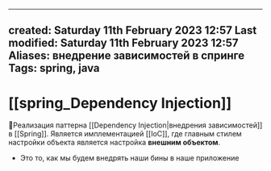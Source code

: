 
---
created: Saturday 11th February 2023 12:57
Last modified: Saturday 11th February 2023 12:57
Aliases: внедрение зависимостей в спринге
Tags: spring, java
---

# [[spring_Dependency Injection]]

📌Реализация паттерна [[Dependency Injection|внедрения зависимостей]] в [[Spring]]. Является имплементацией [[IoC]], где главным стилем настройки объекта является настройка **внешним объектом**.  
- Это то, как мы будем внедрять наши бины в наше приложение
 
